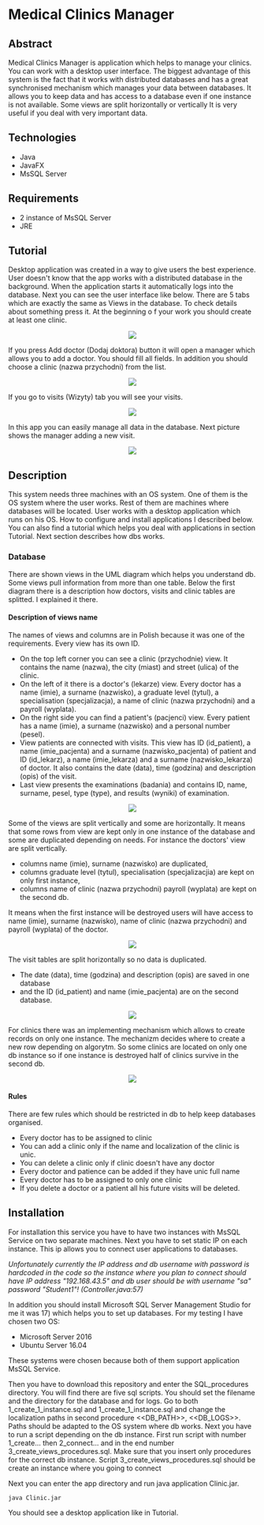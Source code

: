 # Medical Clinics Manager

## Abstract 
Medical Clinics Manager is application which helps to manage your clinics. 
You can work with a desktop user interface.
The biggest advantage of this system is the fact that it works with distributed databases and has a great synchronised mechanism which manages your data between databases. 
It allows you to keep data and has access to a database even if one instance is not available.
Some views are split horizontally or vertically 
It is very useful if you deal with very important data.

## Technologies
- Java
- JavaFX
- MsSQL Server

## Requirements
- 2 instance of MsSQL Server
- JRE

## Tutorial 
Desktop application was created in a way to give users the best experience. User doesn't know that the app works with a distributed database in the background. When the application starts it automatically logs into the database. Next you can see the user interface like below. There are 5 tabs which are exactly the same as Views in the database. To check details about something press it. At the beginning o f your work you should create at least one clinic.

<p align="center"><p align="center"><img src="doc/1.png" ></p>

If you press Add doctor (Dodaj doktora) button it will open a manager which allows you to add a doctor. You should fill all fields. In addition you should choose a clinic (nazwa przychodni) from the list.

<p align="center"><p align="center"><img src="doc/2.png" ></p>

If you go to visits (Wizyty) tab you will see your visits.

<p align="center"><p align="center"><img src="doc/3.png" ></p>

In this app you can easily manage all data in the database. Next picture shows the manager adding a new visit.

<p align="center"><p align="center"><img src="doc/3.png" ></p>

## Description
This system needs three machines with an OS system. 
One of them is the OS system where the user works. 
Rest of them are machines where databases will be located. 
User works with a desktop application which runs on his OS. 
How to configure and install applications I described below. 
You can also find a tutorial which helps you deal with applications in section Tutorial.
Next section describes how dbs works.

### Database 
There are shown views in the UML diagram which helps you understand db. Some views pull information from more than one table. Below the first diagram there is a description how doctors, visits and clinic tables are splitted. I explained it there. 

#### Description of views name
The names of views and columns are in Polish because it was one of the requirements.
Every view has its own ID. 
- On the top left corner you can see a clinic (przychodnie) view. It contains the name (nazwa), the city (miast) and street (ulica) of the clinic. 
- On the left of it there is a doctor's (lekarze) view. Every doctor has a name (imie), a surname (nazwisko), a graduate level (tytul), a specialisation (specjalizacja), a name of clinic (nazwa przychodni) and a payroll (wyplata). 
- On the right side you can find a patient's (pacjenci) view. Every patient has a name (imie), a surname (nazwisko) and a personal number (pesel). 
- View patients are connected with visits. This view has ID (id_patient), a name (imie_pacjenta) and a surname (nazwisko_pacjenta) of patient and ID (id_lekarz), a name (imie_lekarza) and a surname (nazwisko_lekarza) of doctor. It also contains the date (data), time (godzina) and description (opis) of the visit. 
- Last view presents the examinations (badania) and contains ID, name, surname, pesel, type (type), and results (wyniki) of examination. 

<p align="center"><p align="center"><img src="doc/main.png"></p>

Some of the views are split vertically and some are horizontally. It means that some rows from view are kept only in one instance of the database and some are duplicated depending on needs. For instance the doctors' view are split vertically. 
- columns name (imie), surname (nazwisko) are duplicated,
- columns graduate level (tytul), specialisation (specjalizacjia) are kept on only first instance,
- columns name of clinic (nazwa przychodni) payroll (wyplata) are kept on the second db.

It means when the first instance will be destroyed users will have access to name (imie), surname (nazwisko), name of clinic (nazwa przychodni) and payroll (wyplata) of the doctor.

<p align="center"><p align="center"><img src="doc/doctor.png"></p>

The visit tables are split horizontally so no data is duplicated.
- The date (data), time (godzina) and description (opis) are saved in one database
- and the ID (id_patient) and name (imie_pacjenta) are on the second database.

<p align="center"><p align="center"><img src="doc/visit.png"></p>

For clinics there was an implementing mechanism which allows to create records on only one instance. 
The mechanizm decides where to create a new row depending on algorytm. 
So some clinics are located on only one db instance so if one instance is destroyed half of clinics survive in the second db.

<p align="center"><p align="center"><img src="doc/clinic.png"></p>

#### Rules
There are few rules which should be restricted in db to help keep databases organised.
- Every doctor has to be assigned to clinic
- You can add a clinic only if the name and localization of the clinic is unic.
- You can delete a clinic only if clinic doesn't have any doctor
- Every doctor and patience can be added if they have unic full name
- Every doctor has to be assigned to only one clinic
- If you delete a doctor or a patient all his future visits will be deleted.

## Installation
For installation this service you have to have two instances with MsSQL Service on two separate machines. Next you have to set static IP on each instance. This ip allows you to connect user applications to databases.

<em> Unfortunately currently the IP address and db username with password is hardcoded in the code so the instance where you plan to connect should have IP address "192.168.43.5" and db user should be with username "sa" password "Student1"! (Controller.java:57)</em>

In addition you should install Microsoft SQL Server Management Studio for me it was 17) which helps you to set up databases.
For my testing I have chosen two OS:

- Microsoft Server 2016
- Ubuntu Server 16.04

These systems were chosen because both of them support application MsSQL Service.

Then you have to download this repository and enter the SQL_procedures directory.
You will find there are five sql scripts. 
You should set the filename and the directory for the database and for logs.
Go to both 1_create_1_instance.sql and 1_create_1_instance.sql and change the localization paths in second procedure <<DB_PATH>>, <<DB_LOGS>>.
Paths should be adapted to the OS system where db works.
Next you have to run a script depending on the db instance.
First run script with number 1_create... then 2_connect... and in the end number 3_create_views_procedures.sql.
Make sure that you insert only procedures for the correct db instance.
Script 3_create_views_procedures.sql should be create an instance where you going to connect

Next you can enter the app directory and run java application Clinic.jar.
```
java Clinic.jar
```
You should see a desktop application like in Tutorial.



